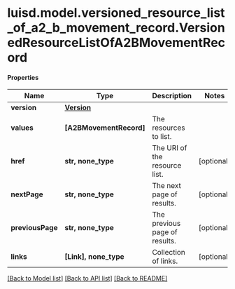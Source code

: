 # luisd.model.versioned_resource_list_of_a2_b_movement_record.VersionedResourceListOfA2BMovementRecord

#### Properties
Name | Type | Description | Notes
------------ | ------------- | ------------- | -------------
**version** | [**Version**](Version.md) |  | 
**values** | **[A2BMovementRecord]** | The resources to list. | 
**href** | **str, none_type** | The URI of the resource list. | [optional] 
**nextPage** | **str, none_type** | The next page of results. | [optional] 
**previousPage** | **str, none_type** | The previous page of results. | [optional] 
**links** | **[Link], none_type** | Collection of links. | [optional] 

[[Back to Model list]](../../README.md#documentation-for-models) [[Back to API list]](../../README.md#documentation-for-api-endpoints) [[Back to README]](../../README.md)


